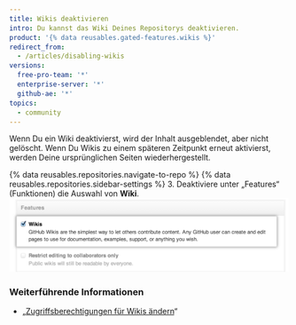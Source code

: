 ```yaml
---
title: Wikis deaktivieren
intro: Du kannst das Wiki Deines Repositorys deaktivieren.
product: '{% data reusables.gated-features.wikis %}'
redirect_from:
  - /articles/disabling-wikis
versions:
  free-pro-team: '*'
  enterprise-server: '*'
  github-ae: '*'
topics:
  - community
---
```


Wenn Du ein Wiki deaktivierst, wird der Inhalt ausgeblendet, aber nicht gelöscht. Wenn Du Wikis zu einem späteren Zeitpunkt erneut aktivierst, werden Deine ursprünglichen Seiten wiederhergestellt.

{% data reusables.repositories.navigate-to-repo %}
{% data reusables.repositories.sidebar-settings %}
3. Deaktiviere unter „Features“ (Funktionen) die Auswahl von **Wiki**. ![Kontrollkästchen zum Deaktivieren des Wikis](/assets/images/help/wiki/wiki_enable_disable.png)

### Weiterführende Informationen

- „[Zugriffsberechtigungen für Wikis ändern](/articles/changing-access-permissions-for-wikis)“

